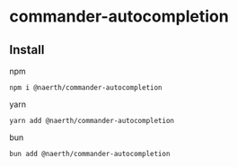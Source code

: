 # commander-autocompletion

## Install

npm
```
npm i @naerth/commander-autocompletion
```

yarn
```
yarn add @naerth/commander-autocompletion
```

bun
```
bun add @naerth/commander-autocompletion
```